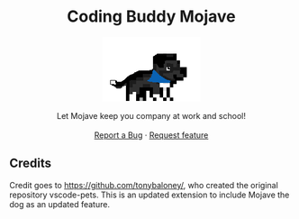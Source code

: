 <div align='center'>

# Coding Buddy Mojave

![icon](https://github.com/kylerobertchandler/vscode-pets/blob/main/icon.png)
</div>    

<p align="center">
    Let Mojave keep you company at work and school!
    <br>
    <br>
    <a href="https://github.com/tonybaloney/vscode-pets/issues/new?assignees=&labels=feature&template=bug_report.md&title=">Report a Bug</a>
    ·
    <a href="https://github.com/tonybaloney/vscode-pets/issues/new?assignees=&labels=feature&template=feature_request.md&title=">Request feature</a>
</p>

## Credits

Credit goes to https://github.com/tonybaloney/, who created the original repository vscode-pets. This is an updated extension to include Mojave the dog as an updated feature.
